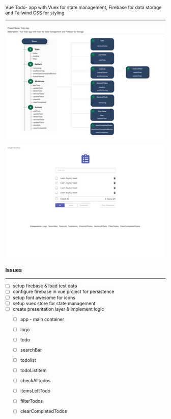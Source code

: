 Vue Todo- app with Vuex for state management, Firebase for data storage and Tailwind CSS for styling.
***

![Todo state diagram](https://github.com/b-45/todo-app/blob/master/src/assets/img/todo-structure.png)



![Todo mockup](https://github.com/b-45/todo-app/blob/master/src/assets/img/todo-mock.png)


### Issues
***
* [ ] setup firebase & load test data
* [ ] configure firebase in vue project for persistence
* [ ] setup font awesome for icons
* [ ] setup vuex store for state management
* [ ] create presentation layer & implement logic 
  * [ ] app - main container
  * [ ] logo
  * [ ] todo
  * [ ] searchBar
  * [ ] todolist
  * [ ] todoListItem
  * [ ] checkAlltodos
  * [ ] itemsLeftTodo
  * [ ] filterTodos
  * [ ] clearCompletedTodos

